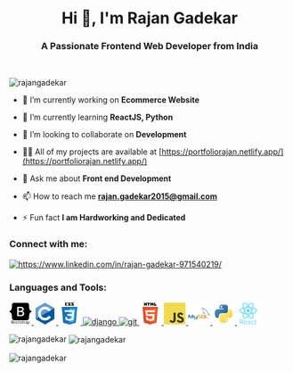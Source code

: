<h1 align="center">Hi 👋, I'm Rajan Gadekar</h1>
<h3 align="center">A Passionate Frontend Web Developer from India</h3>
<img width="400" src=""/>
<p align="left"> <img src="https://komarev.com/ghpvc/?username=rajangadekar&label=Profile%20views&color=0e75b6&style=flat" alt="rajangadekar" /> </p>

- 🔭 I’m currently working on **Ecommerce Website**

- 🌱 I’m currently learning **ReactJS, Python**

- 👯 I’m looking to collaborate on **Development**

- 👨‍💻 All of my projects are available at [https://portfoliorajan.netlify.app/](https://portfoliorajan.netlify.app/)

- 💬 Ask me about **Front end Development**

- 📫 How to reach me **rajan.gadekar2015@gmail.com**

- ⚡ Fun fact **I am Hardworking and Dedicated**

<h3 align="left">Connect with me:</h3>
<p align="left">
<a href="https://linkedin.com/in/https://www.linkedin.com/in/rajan-gadekar-971540219/" target="blank"><img align="center" src="https://raw.githubusercontent.com/rahuldkjain/github-profile-readme-generator/master/src/images/icons/Social/linked-in-alt.svg" alt="https://www.linkedin.com/in/rajan-gadekar-971540219/" height="30" width="40" /></a>
</p>

<h3 align="left">Languages and Tools:</h3>
<p align="left"> <a href="https://getbootstrap.com" target="_blank" rel="noreferrer"> <img src="https://raw.githubusercontent.com/devicons/devicon/master/icons/bootstrap/bootstrap-plain-wordmark.svg" alt="bootstrap" width="40" height="40"/> </a> <a href="https://www.cprogramming.com/" target="_blank" rel="noreferrer"> <img src="https://raw.githubusercontent.com/devicons/devicon/master/icons/c/c-original.svg" alt="c" width="40" height="40"/> </a> <a href="https://www.w3schools.com/css/" target="_blank" rel="noreferrer"> <img src="https://raw.githubusercontent.com/devicons/devicon/master/icons/css3/css3-original-wordmark.svg" alt="css3" width="40" height="40"/> </a> <a href="https://www.djangoproject.com/" target="_blank" rel="noreferrer"> <img src="https://cdn.worldvectorlogo.com/logos/django.svg" alt="django" width="40" height="40"/> </a> <a href="https://git-scm.com/" target="_blank" rel="noreferrer"> <img src="https://www.vectorlogo.zone/logos/git-scm/git-scm-icon.svg" alt="git" width="40" height="40"/> </a> <a href="https://www.w3.org/html/" target="_blank" rel="noreferrer"> <img src="https://raw.githubusercontent.com/devicons/devicon/master/icons/html5/html5-original-wordmark.svg" alt="html5" width="40" height="40"/> </a> <a href="https://developer.mozilla.org/en-US/docs/Web/JavaScript" target="_blank" rel="noreferrer"> <img src="https://raw.githubusercontent.com/devicons/devicon/master/icons/javascript/javascript-original.svg" alt="javascript" width="40" height="40"/> </a> <a href="https://www.mysql.com/" target="_blank" rel="noreferrer"> <img src="https://raw.githubusercontent.com/devicons/devicon/master/icons/mysql/mysql-original-wordmark.svg" alt="mysql" width="40" height="40"/> </a> <a href="https://www.python.org" target="_blank" rel="noreferrer"> <img src="https://raw.githubusercontent.com/devicons/devicon/master/icons/python/python-original.svg" alt="python" width="40" height="40"/> </a> <a href="https://reactjs.org/" target="_blank" rel="noreferrer"> <img src="https://raw.githubusercontent.com/devicons/devicon/master/icons/react/react-original-wordmark.svg" alt="react" width="40" height="40"/> </a> </p>

<p><img align="left" src="https://github-readme-stats.vercel.app/api/top-langs?username=rajangadekar&show_icons=true&locale=en&layout=compact" alt="rajangadekar" /></p>

<p>&nbsp;<img align="center" src="https://github-readme-stats.vercel.app/api?username=rajangadekar&show_icons=true&locale=en" alt="rajangadekar" /></p>

<p><img align="center" src="https://github-readme-streak-stats.herokuapp.com/?user=rajangadekar&" alt="rajangadekar" /></p>
